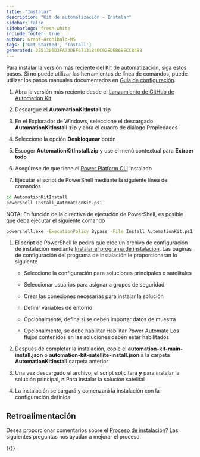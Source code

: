 ```yaml
---
title: "Instalar"
description: "Kit de automatización - Instalar"
sidebar: false
sidebarlogo: fresh-white
include_footer: true
author: Grant-Archibald-MS
tags: ['Get Started', 'Install']
generated: 2251306D3FA73DEF67131846C92EDEB6BECC84B8
---
```


Para instalar la versión más reciente del Kit de automatización, siga estos pasos. Si no puede utilizar las herramientas de línea de comandos, puede utilizar los pasos manuales documentados en [Guía de configuración](https://learn.microsoft.com/power-automate/guidance/automation-kit/setup/prerequisites).

1. Abra la versión más reciente desde el <a href="https://github.com/microsoft/powercat-automation-kit/releases" target="_blank">Lanzamiento de GitHub de Automation Kit</a>

1. Descargue el **AutomationKitInstall.zip**

1. En el Explorador de Windows, seleccione el descargado **AutomationKitInstall.zip** y abra el cuadro de diálogo Propiedades

1. Seleccione la opción **Desbloquear** botón

1. Escoger **AutomationKitInstall.zip** y use el menú contextual para **Extraer todo**

1. Asegúrese de que tiene el <a href="https://learn.microsoft.com/en-us/power-platform/developer/cli/introduction" target="_blank">Power Platform CLI</a> Instalado

1. Ejecutar el script de PowerShell mediante la siguiente línea de comandos

```cmd
cd AutomationKitInstall
powershell Install_AutomationKit.ps1
```

NOTA: En función de la directiva de ejecución de PowerShell, es posible que deba ejecutar el siguiente comando

```cmd
powershell.exe -ExecutionPolicy Bypass -File Install_AutomationKit.ps1
```

1. El script de PowerShell le pedirá que cree un archivo de configuración de instalación mediante [Instalar el programa de instalación](/es/get-started/setup). Las páginas de configuración del programa de instalación le proporcionarán lo siguiente

    - Seleccione la configuración para soluciones principales o satelitales
   
    - Seleccionar usuarios para asignar a grupos de seguridad
   
    - Crear las conexiones necesarias para instalar la solución
    
    - Definir variables de entorno
    
    - Opcionalmente, defina si se deben importar datos de muestra
    
    - Opcionalmente, se debe habilitar Habilitar Power Automate Los flujos contenidos en las soluciones deben estar habilitados

1. Después de completar la instalación, copie el **automation-kit-main-install.json** o **automation-kit-satellite-install.json** a la carpeta **AutomationKitInstall** carpeta anterior

1. Una vez descargado el archivo, el script solicitará **y** para instalar la solución principal, **n** Para instalar la solución satelital

1. La instalación se cargará y comenzará la instalación con la configuración definida

## Retroalimentación

Desea proporcionar comentarios sobre el [Proceso de instalación](/es/get-started/setup)? Las siguientes preguntas nos ayudan a mejorar el proceso.

{{<questions name="/content/es/get-started/setup-feedback.json" completed="Gracias por proporcionar comentarios" showNavigationButtons=true locale="es">}}

